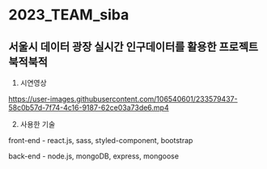 # 2023_TEAM_siba
## 서울시  데이터 광장 실시간 인구데이터를 활용한 프로젝트 북적북적


1. 시연영상


https://user-images.githubusercontent.com/106540601/233579437-58c0b57d-7f74-4c16-9187-62ce03a73de6.mp4 

2. 사용한 기술

front-end - react.js, sass, styled-component, bootstrap


back-end - node.js, mongoDB, express, mongoose
